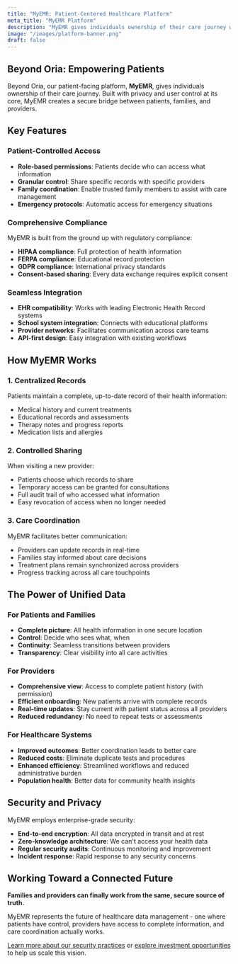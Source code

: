 ```yaml
---
title: "MyEMR: Patient-Centered Healthcare Platform"
meta_title: "MyEMR Platform"
description: "MyEMR gives individuals ownership of their care journey with secure, HIPAA-compliant access control and seamless integration."
image: "/images/platform-banner.png"
draft: false
---
```


## Beyond Oria: Empowering Patients

Beyond Oria, our patient-facing platform, **MyEMR**, gives individuals ownership of their care journey. Built with privacy and user control at its core, MyEMR creates a secure bridge between patients, families, and providers.

## Key Features

### Patient-Controlled Access
- **Role-based permissions**: Patients decide who can access what information
- **Granular control**: Share specific records with specific providers
- **Family coordination**: Enable trusted family members to assist with care management
- **Emergency protocols**: Automatic access for emergency situations

### Comprehensive Compliance
MyEMR is built from the ground up with regulatory compliance:
- **HIPAA compliance**: Full protection of health information
- **FERPA compliance**: Educational record protection
- **GDPR compliance**: International privacy standards
- **Consent-based sharing**: Every data exchange requires explicit consent

### Seamless Integration
- **EHR compatibility**: Works with leading Electronic Health Record systems
- **School system integration**: Connects with educational platforms
- **Provider networks**: Facilitates communication across care teams
- **API-first design**: Easy integration with existing workflows

## How MyEMR Works

### 1. Centralized Records
Patients maintain a complete, up-to-date record of their health information:
- Medical history and current treatments
- Educational records and assessments
- Therapy notes and progress reports
- Medication lists and allergies

### 2. Controlled Sharing
When visiting a new provider:
- Patients choose which records to share
- Temporary access can be granted for consultations
- Full audit trail of who accessed what information
- Easy revocation of access when no longer needed

### 3. Care Coordination
MyEMR facilitates better communication:
- Providers can update records in real-time
- Families stay informed about care decisions
- Treatment plans remain synchronized across providers
- Progress tracking across all care touchpoints

## The Power of Unified Data

### For Patients and Families
- **Complete picture**: All health information in one secure location
- **Control**: Decide who sees what, when
- **Continuity**: Seamless transitions between providers
- **Transparency**: Clear visibility into all care activities

### For Providers
- **Comprehensive view**: Access to complete patient history (with permission)
- **Efficient onboarding**: New patients arrive with complete records
- **Real-time updates**: Stay current with patient status across all providers
- **Reduced redundancy**: No need to repeat tests or assessments

### For Healthcare Systems
- **Improved outcomes**: Better coordination leads to better care
- **Reduced costs**: Eliminate duplicate tests and procedures
- **Enhanced efficiency**: Streamlined workflows and reduced administrative burden
- **Population health**: Better data for community health insights

## Security and Privacy

MyEMR employs enterprise-grade security:
- **End-to-end encryption**: All data encrypted in transit and at rest
- **Zero-knowledge architecture**: We can't access your health data
- **Regular security audits**: Continuous monitoring and improvement
- **Incident response**: Rapid response to any security concerns

## Working Toward a Connected Future

**Families and providers can finally work from the same, secure source of truth.**

MyEMR represents the future of healthcare data management - one where patients have control, providers have access to complete information, and care coordination actually works.

[Learn more about our security practices](/contact) or [explore investment opportunities](/invest) to help us scale this vision.